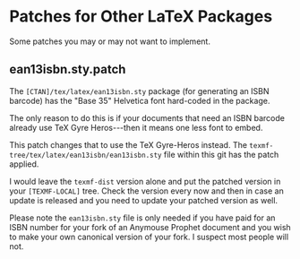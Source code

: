 Patches for Other LaTeX Packages
================================

Some patches you may or may not want to implement.

ean13isbn.sty.patch
-------------------

The `[CTAN]/tex/latex/ean13isbn.sty` package (for generating an ISBN
barcode) has the "Base 35" Helvetica font hard-coded in the package.

The only reason to do this is if your documents that need an ISBN barcode
already use TeX Gyre Heros---then it means one less font to embed.

This patch changes that to use the TeX Gyre-Heros instead. The
`texmf-tree/tex/latex/ean13isbn/ean13isbn.sty` file within this git has the
patch applied.

I would leave the `texmf-dist` version alone and put the patched version in your
`[TEXMF-LOCAL]` tree. Check the version every now and then in case an update is
released and you need to update your patched version as well.

Please note the `ean13isbn.sty` file is only needed if you have paid for an
ISBN number for your fork of an Anymouse Prophet document and you wish to make
your own canonical version of your fork. I suspect most people will not.
